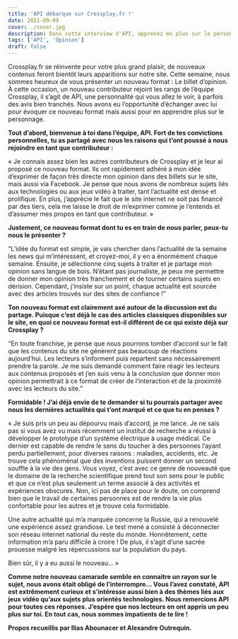 ```yaml
---
title: 'API débarque sur Crossplay.fr !'
date: 2021-09-09
cover: ./cover.jpg
description: Dans cette interview d'API, apprenez en plus sur le personnage et le nouveau format à venir.
tags: ['API', 'Opinion']
draft: false
---
```

Crossplay.fr se réinvente pour votre plus grand plaisir, de nouveaux contenus feront bientôt leurs apparitions sur notre site. Cette semaine, nous sommes heureux de vous présenter un nouveau format : Le billet d’opinion. À cette occasion, un nouveau contributeur rejoint les rangs de l’équipe Crossplay, il s’agit de API, une personnalité qui vous allez le voir, à parfois des avis bien tranchés. Nous avons eu l’opportunité d’échanger avec lui pour évoquer ce nouveau format mais aussi pour en apprendre plus sur le personnage.

**Tout d’abord, bienvenue à toi dans l’équipe, API. Fort de tes convictions personnelles, tu as partagé avec nous les raisons qui t’ont poussé à nous rejoindre en tant que contributeur :**

« Je connais assez bien les autres contributeurs de Crossplay et je leur ai proposé ce nouveau format. Ils ont rapidement adhéré à mon idée d’exprimer de façon très directe mon opinion dans des billets sur le site, mais aussi via Facebook. Je pense que nous avons de nombreux sujets liés aux technologies ou aux jeux vidéo à traiter, tant l’actualité est dense et prolifique. En plus, j’apprécie le fait que le site internet ne soit pas financé par des tiers, cela me laisse le droit de m’exprimer comme je l’entends et d’assumer mes propos en tant que contributeur. »

**Justement, ce nouveau format dont tu es en train de nous parler, peux-tu nous le présenter ?**

“L’idée du format est simple, je vais chercher dans l’actualité de la semaine les news qui m’intéressent, et croyez-moi, il y en a énormément chaque semaine. Ensuite, je sélectionne cinq sujets à traiter et je partage mon opinion sans langue de bois. N’étant pas journaliste, je peux me permettre de donner mon opinion très franchement et de tourner certains sujets en dérision. Cependant, j’insiste sur un point, chaque actualité est sourcée avec des articles trouvés sur des sites de confiance !”

**Ton nouveau format est clairement axé autour de la discussion est du partage. Puisque c’est déjà le cas des articles classiques disponibles sur le site, en quoi ce nouveau format est-il différent de ce qui existe déjà sur Crossplay ?**

“En toute franchise, je pense que nous pourrons tomber d’accord sur le fait que les contenus du site ne génèrent pas beaucoup de réactions aujourd’hui. Les lecteurs s’informent puis repartent sans nécessairement prendre la parole. Je me suis demandé comment faire réagir les lecteurs aux contenus proposés et j’en suis venu à la conclusion que donner mon opinion permettrait à ce format de créer de l’interaction et de la proximité avec les lecteurs du site.”

**Formidable ! J’ai déjà envie de te demander si tu pourrais partager avec nous les dernières actualités qui t’ont marqué et ce que tu en penses ?**

« Je suis pris un peu au dépourvu mais d’accord, je me lance. Je ne sais pas si vous avez vu mais récemment un institut de recherche a réussi à développer le prototype d’un système électrique à usage médical. Ce dernier est capable de rendre le sens du toucher à des personnes l’ayant perdu partiellement, pour diverses raisons : maladies, accidents, etc. Je trouve cela phénoménal que des inventions puissent donner un second souffle à la vie des gens. Vous voyez, c’est avec ce genre de nouveauté que le domaine de la recherche scientifique prend tout son sens pour le public et que ce n’est plus seulement un terme associé à des activités et expériences obscures. Non, ici pas de place pour le doute, on comprend bien que le travail de certaines personnes est de rendre la vie plus confortable pour les autres et je trouve cela formidable.

Une autre actualité qui m’a marquée concerne la Russie, qui a renouvelé une expérience assez grandiose. Le test mené a consisté à déconnecter son réseau internet national du reste du monde. Honnêtement, cette information m’a paru difficile à croire ! De plus, il s’agit d’une sacrée prouesse malgré les répercussions sur la population du pays.

Bien sûr, il y a eu aussi le nouveau… »

**Comme notre nouveau camarade semble en connaitre un rayon sur le sujet, nous avons était obligé de l’interrompre… Vous l’avez constaté, API est extrêmement curieux et s’intéresse aussi bien à des thèmes liés aux jeux vidéo qu’aux sujets plus orientés technologies. Nous remercions API pour toutes ces réponses. J’espère que nos lecteurs en ont appris un peu plus sur toi. En tout cas, nous sommes impatients de te lire !**

**Propos recueillis par Ilias Abounacer et Alexandre Outrequin.**